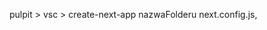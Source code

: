 pulpit > vsc > create-next-app nazwaFolderu 
    next.config.js,<script>
    const withSass = require('@zeit/next-sass')
    const withCSS = require('@zeit/next-css')


    module.exports = withCSS(withSass());

    </script>  
    package.json <script>   
    @zeit/next-css": "^1.0.1",
    "@zeit/next-sass": "^1.0.1",
        "node-sass": "^4.11.0",
    </script>
    _app  >imp bootstrap > "bootstrap": "^4.0.0", wtyczka scss intel wyL/wl vsc
    git